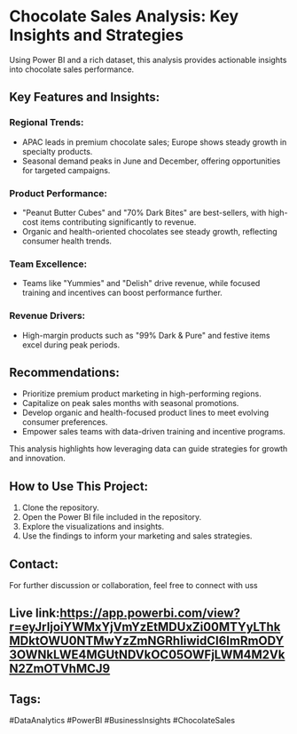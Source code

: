 
# Chocolate Sales Analysis: Key Insights and Strategies

Using Power BI and a rich dataset, this analysis provides actionable insights into chocolate sales performance.

## Key Features and Insights:

### Regional Trends:
- APAC leads in premium chocolate sales; Europe shows steady growth in specialty products.
- Seasonal demand peaks in June and December, offering opportunities for targeted campaigns.

### Product Performance:
- "Peanut Butter Cubes" and "70% Dark Bites" are best-sellers, with high-cost items contributing significantly to revenue.
- Organic and health-oriented chocolates see steady growth, reflecting consumer health trends.

### Team Excellence:
- Teams like "Yummies" and "Delish" drive revenue, while focused training and incentives can boost performance further.

### Revenue Drivers:
- High-margin products such as "99% Dark & Pure" and festive items excel during peak periods.

## Recommendations:
- Prioritize premium product marketing in high-performing regions.
- Capitalize on peak sales months with seasonal promotions.
- Develop organic and health-focused product lines to meet evolving consumer preferences.
- Empower sales teams with data-driven training and incentive programs.

This analysis highlights how leveraging data can guide strategies for growth and innovation.

## How to Use This Project:
1. Clone the repository.
2. Open the Power BI file included in the repository.
3. Explore the visualizations and insights.
4. Use the findings to inform your marketing and sales strategies.

## Contact:
For further discussion or collaboration, feel free to connect with uss
## Live link:https://app.powerbi.com/view?r=eyJrIjoiYWMxYjVmYzEtMDUxZi00MTYyLThkMDktOWU0NTMwYzZmNGRhIiwidCI6ImRmODY3OWNkLWE4MGUtNDVkOC05OWFjLWM4M2VkN2ZmOTVhMCJ9
## Tags:
#DataAnalytics #PowerBI #BusinessInsights #ChocolateSales

